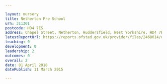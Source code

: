 ```yaml
---

layout: nursery
title: Netherton Pre School
urn: 311301
postcode: HD4 7ES
address: Chapel Street, Netherton, Huddersfield, West Yorkshire, HD4 7ES
latestReportUrl: https://reports.ofsted.gov.uk/provider/files/2468014/urn/311301.pdf
teaching: 0
development: 0
leadership: 2
outcomes: 0
overall: 2
date: 01 April 2018 
datePublish: 11 March 2015

---
```

